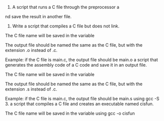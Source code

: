 1. A script that runs a C file through the preprocessor a

nd save the result in another file.
1. Write a script that compiles a C file but does not link.



The C file name will be saved in the variable 

The output file should be named the same as the C file, but with the extension .o instead of .c.

Example: if the C file is main.c, the output file should be main.o
a script that generates the assembly code of a C code and save it in an output file.



The C file name will be saved in the variable 

The output file should be named the same as the C file, but with the extension .s instead of .c.

Example: if the C file is main.c, the output file should be main.s using gcc -S 
3. a script that compiles a C file and creates an executable named cisfun.



The C file name will be saved in the variable  using gcc  -o cisfun
